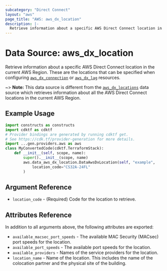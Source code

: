```yaml
---
subcategory: "Direct Connect"
layout: "aws"
page_title: "AWS: aws_dx_location"
description: |-
  Retrieve information about a specific AWS Direct Connect location in the current AWS Region.
---
```


# Data Source: aws_dx_location

Retrieve information about a specific AWS Direct Connect location in the current AWS Region.
These are the locations that can be specified when configuring [`aws_dx_connection`](/docs/providers/aws/r/dx_connection.html) or [`aws_dx_lag`](/docs/providers/aws/r/dx_lag.html) resources.

~> **Note:** This data source is different from the [`aws_dx_locations`](/docs/providers/aws/d/dx_locations.html) data source which retrieves information about all the AWS Direct Connect locations in the current AWS Region.

## Example Usage

```python
import constructs as constructs
import cdktf as cdktf
# Provider bindings are generated by running cdktf get.
# See https://cdk.tf/provider-generation for more details.
import ...gen.providers.aws as aws
class MyConvertedCode(cdktf.TerraformStack):
    def __init__(self, scope, name):
        super().__init__(scope, name)
        aws.data_aws_dx_location.DataAwsDxLocation(self, "example",
            location_code="CS32A-24FL"
        )
```

## Argument Reference

* `location_code` - (Required) Code for the location to retrieve.

## Attributes Reference

In addition to all arguments above, the following attributes are exported:

* `available_macsec_port_speeds` - The available MAC Security (MACsec) port speeds for the location.
* `available_port_speeds` - The available port speeds for the location.
* `available_providers` - Names of the service providers for the location.
* `location_name` - Name of the location. This includes the name of the colocation partner and the physical site of the building.

<!-- cache-key: cdktf-0.17.0-pre.15 input-5e4f7faa5e8fbc26d82b49fdf9a43a11e58b9c43e1c55c764c3835acde202e7c -->